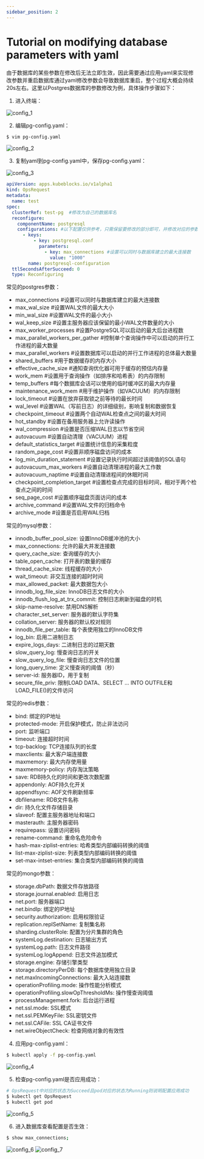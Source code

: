 ```yaml
---
sidebar_position: 2
---
```


# Tutorial on modifying database parameters with yaml

由于数据库的某些参数在修改后无法立即生效，因此需要通过应用yaml来实现修改参数并重启数据库通过yaml修改参数会导致数据库重启，整个过程大概会持续20s左右。这里以Postgres数据库的参数修改为例，具体操作步骤如下：
1. 进入终端：

![config_1](./imgs/config_1.png)

2. 编辑pg-config.yaml：

```bash
$ vim pg-config.yaml
```
![config_2](./imgs/config_2.png)

3. 复制yaml到pg-config.yaml中，保存pg-config.yaml：

![config_3](./imgs/config_3.png)
```yaml
apiVersion: apps.kubeblocks.io/v1alpha1
kind: OpsRequest
metadata:
  name: test
spec:
  clusterRef: test-pg  #修改为自己的数据库名
  reconfigure:
    componentName: postgresql
    configurations: #以下配置仅供参考，只需保留要修改的部分即可，并修改对应的参数的值
      - keys:
          - key: postgresql.conf
            parameters:
              - key: max_connections #设置可以同时与数据库建立的最大连接数
                value: "1000"
        name: postgresql-configuration
  ttlSecondsAfterSucceed: 0
  type: Reconfiguring
```
常见的postgres参数：
+ max_connections #设置可以同时与数据库建立的最大连接数
+ max_wal_size #设置WAL文件的最大大小
+ min_wal_size #设置WAL文件的最小大小
+ wal_keep_size #设置主服务器应该保留的最小WAL文件数量的大小
+ max_worker_processes #设置PostgreSQL可以启动的最大后台进程数
+ max_parallel_workers_per_gather #控制单个查询操作中可以启动的并行工作进程的最大数量
+ max_parallel_workers #设置数据库可以启动的并行工作进程的总体最大数量
+ shared_buffers #用于数据缓存的内存大小
+ effective_cache_size #通知查询优化器可用于缓存的预估内存量
+ work_mem #设置用于查询操作（如排序和哈希表）的内存限制
+ temp_buffers #每个数据库会话可以使用的临时缓冲区的最大内存量
+ maintenance_work_mem #用于维护操作（如VACUUM）的内存限制
+ lock_timeout #设置在放弃获取锁之前等待的最长时间
+ wal_level #设置WAL（写前日志）的详细级别，影响复制和数据恢复
+ checkpoint_timeout #设置两个自动WAL检查点之间的最大时间
+ hot_standby #设置在备用服务器上允许读操作
+ wal_compression #设置是否压缩WAL日志以节省空间
+ autovacuum #设置自动清理（VACUUM）进程
+ default_statistics_target #设置统计信息的采集粒度
+ random_page_cost #设置非顺序磁盘访问的成本
+ log_min_duration_statement #设置记录执行时间超过该阈值的SQL语句
+ autovacuum_max_workers #设置自动清理进程的最大工作数
+ autovacuum_naptime #设置自动清理进程间的休眠时间
+ checkpoint_completion_target #设置检查点完成的目标时间，相对于两个检查点之间的时间
+ seq_page_cost #设置顺序磁盘页面访问的成本
+ archive_command #设置WAL文件的归档命令
+ archive_mode #设置是否启用WAL归档

常见的mysql参数：
+ innodb_buffer_pool_size: 设置InnoDB缓冲池的大小
+ max_connections: 允许的最大并发连接数
+ query_cache_size: 查询缓存的大小
+ table_open_cache: 打开表的数量的缓存
+ thread_cache_size: 线程缓存的大小
+ wait_timeout: 非交互连接的超时时间
+ max_allowed_packet: 最大数据包大小
+ innodb_log_file_size: InnoDB日志文件的大小
+ innodb_flush_log_at_trx_commit: 控制日志刷新到磁盘的时机
+ skip-name-resolve: 禁用DNS解析
+ character_set_server: 服务器的默认字符集
+ collation_server: 服务器的默认校对规则
+ innodb_file_per_table: 每个表使用独立的InnoDB文件
+ log_bin: 启用二进制日志
+ expire_logs_days: 二进制日志的过期天数
+ slow_query_log: 慢查询日志的开关
+ slow_query_log_file: 慢查询日志文件的位置
+ long_query_time: 定义慢查询的阈值（秒）
+ server-id: 服务器ID，用于复制
+ secure_file_priv: 限制LOAD DATA、SELECT ... INTO OUTFILE和LOAD_FILE()的文件访问

常见的redis参数：
+ bind: 绑定的IP地址
+ protected-mode: 开启保护模式，防止非法访问
+ port: 监听端口
+ timeout: 连接超时时间
+ tcp-backlog: TCP连接队列的长度
+ maxclients: 最大客户端连接数
+ maxmemory: 最大内存使用量
+ maxmemory-policy: 内存淘汰策略
+ save: RDB持久化的时间和更改次数配置
+ appendonly: AOF持久化开关
+ appendfsync: AOF文件刷新频率
+ dbfilename: RDB文件名称
+ dir: 持久化文件存储目录
+ slaveof: 配置主服务器地址和端口
+ masterauth: 主服务器密码
+ requirepass: 设置访问密码
+ rename-command: 重命名危险命令
+ hash-max-ziplist-entries: 哈希类型内部编码转换的阈值
+ list-max-ziplist-size: 列表类型内部编码转换的阈值
+ set-max-intset-entries: 集合类型内部编码转换的阈值

常见的mongo参数：
+ storage.dbPath: 数据文件存放路径
+ storage.journal.enabled: 启用日志
+ net.port: 服务器端口
+ net.bindIp: 绑定的IP地址
+ security.authorization: 启用权限验证
+ replication.replSetName: 复制集名称
+ sharding.clusterRole: 配置为分片集群的角色
+ systemLog.destination: 日志输出方式
+ systemLog.path: 日志文件路径
+ systemLog.logAppend: 日志文件追加模式
+ storage.engine: 存储引擎类型
+ storage.directoryPerDB: 每个数据库使用独立目录
+ net.maxIncomingConnections: 最大入站连接数
+ operationProfiling.mode: 操作性能分析模式
+ operationProfiling.slowOpThresholdMs: 操作慢查询阈值
+ processManagement.fork: 后台运行进程
+ net.ssl.mode: SSL模式
+ net.ssl.PEMKeyFile: SSL密钥文件
+ net.ssl.CAFile: SSL CA证书文件
+ net.wireObjectCheck: 检查网络对象的有效性

4. 应用pg-config.yaml：


```bash
$ kubectl apply -f pg-config.yaml
```
![config_4](./imgs/config_4.png)

5. 检查pg-config.yaml是否应用成功：
```bash
# OpsRequest中对应的状态为Succeed且pod对应的状态为Running则说明配置应用成功
$ kubectl get OpsRequest
$ kubectl get pod
```
![config_5](./imgs/config_5.png)

6. 进入数据库查看配置是否生效：
```bash
$ show max_connections;
```
![config_6](./imgs/config_6.png)
![config_7](./imgs/config_7.png)

